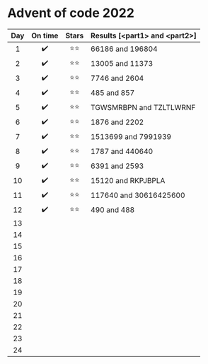 # Advent of code 2022

| Day | On time | Stars | Results [&lt;part1> and &lt;part2>] |
|:---:|:-------:|:-----:|:------------------------------------|
|  1  |   ✔️    |  ⭐⭐   | 66186 and 196804                    |
|  2  |   ✔️    |  ⭐⭐   | 13005 and 11373                     |
|  3  |   ✔️    |  ⭐⭐   | 7746 and 2604                       |
|  4  |   ✔️    |  ⭐⭐   | 485 and 857                         |
|  5  |   ✔️    |  ⭐⭐   | TGWSMRBPN and TZLTLWRNF             |
|  6  |   ✔️    |  ⭐⭐   | 1876 and 2202                       |
|  7  |   ✔️    |  ⭐⭐   | 1513699 and 7991939                 |
|  8  |   ✔️    |  ⭐⭐   | 1787 and 440640                     |
|  9  |   ✔️    |  ⭐⭐   | 6391 and 2593                       |
| 10  |   ✔️    |  ⭐⭐   | 15120 and RKPJBPLA                  |
| 11  |   ✔️    |  ⭐⭐   | 117640 and 30616425600              |
| 12  |   ✔️    |  ⭐⭐   | 490 and 488                         |
| 13  |         |       |                                     |
| 14  |         |       |                                     |
| 15  |         |       |                                     |
| 16  |         |       |                                     |
| 17  |         |       |                                     |
| 18  |         |       |                                     |
| 19  |         |       |                                     |
| 20  |         |       |                                     |
| 21  |         |       |                                     |
| 22  |         |       |                                     |
| 23  |         |       |                                     |
| 24  |         |       |                                     |
